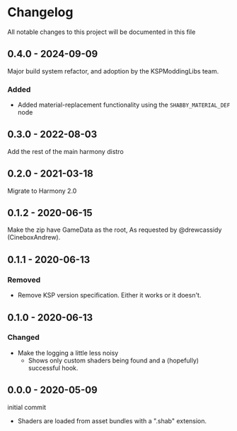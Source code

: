 # Changelog

All notable changes to this project will be documented in this file

## 0.4.0 - 2024-09-09

Major build system refactor, and adoption by the KSPModdingLibs team.

### Added

- Added material-replacement functionality using the `SHABBY_MATERIAL_DEF` node


## 0.3.0 - 2022-08-03

Add the rest of the main harmony distro


## 0.2.0 - 2021-03-18

Migrate to Harmony 2.0


## 0.1.2 - 2020-06-15

Make the zip have GameData as the root, As requested by @drewcassidy (CineboxAndrew).


## 0.1.1 - 2020-06-13

### Removed

- Remove KSP version specification. Either it works or it doesn't.


## 0.1.0 - 2020-06-13

### Changed

- Make the logging a little less noisy
    - Shows only custom shaders being found and a (hopefully) successful hook.


## 0.0.0 - 2020-05-09

initial commit

- Shaders are loaded from asset bundles with a ".shab" extension.